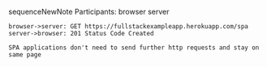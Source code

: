 sequenceNewNote
    Participants: 
        browser
        server
    
    browser->server: GET https://fullstackexampleapp.herokuapp.com/spa
    server->browser: 201 Status Code Created

    SPA applications don't need to send further http requests and stay on same page